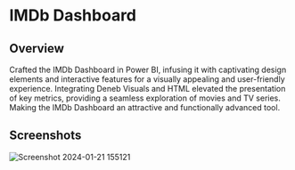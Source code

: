 # IMDb Dashboard

## Overview
Crafted the IMDb Dashboard in Power BI, infusing it with captivating design elements and interactive features for a visually appealing and user-friendly experience. Integrating Deneb Visuals and HTML elevated the presentation of key metrics, providing a seamless exploration of movies and TV series. Making the IMDb Dashboard an attractive and functionally advanced tool.

## Screenshots

![Screenshot 2024-01-21 155121](https://github.com/abhisheklahase29/Dashboards/assets/102788394/fd70ffe9-d5ba-4363-a2fd-13da9ff50751)
